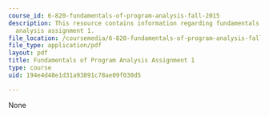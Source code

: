 ```yaml
---
course_id: 6-820-fundamentals-of-program-analysis-fall-2015
description: This resource contains information regarding fundamentals of program
  analysis assignment 1.
file_location: /coursemedia/6-820-fundamentals-of-program-analysis-fall-2015/194e4d48e1d31a93891c78ae09f030d5_MIT6_820F15_ps1.pdf
file_type: application/pdf
layout: pdf
title: Fundamentals of Program Analysis Assignment 1
type: course
uid: 194e4d48e1d31a93891c78ae09f030d5

---
```

None